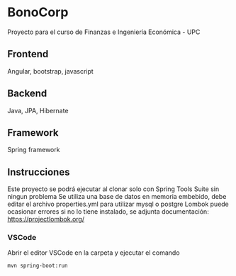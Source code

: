 # BonoCorp
Proyecto para el curso de Finanzas e Ingeniería Económica - UPC 

## Frontend
Angular, bootstrap, javascript

## Backend
Java, JPA, Hibernate

## Framework
Spring framework

## Instrucciones
Este proyecto se podrá ejecutar al clonar solo con Spring Tools Suite sin ningun problema
Se utiliza una base de datos en memoria embebido, debe editar el archivo properties.yml para utilizar mysql o postgre
Lombok puede ocasionar errores si no lo tiene instalado, se adjunta documentación: https://projectlombok.org/

### VSCode
Abrir el editor VSCode en la carpeta y ejecutar el comando
```
mvn spring-boot:run
```
